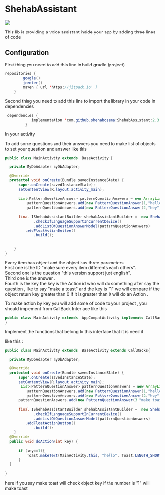 # ShehabAssistant
[![](https://jitpack.io/v/shehabosama/ShehabAssistantLibrary.svg)](https://jitpack.io/#shehabosama/ShehabAssistantLibrary)

This lib is providing a voice assistant inside your app by adding three lines of code


## Configuration
First thing you need to add this line in build.gradle (project)
```java
repositories {
        google()
        jcenter()
        maven { url 'https://jitpack.io' }
    }
```

Second thing you need to add this line to import the library in your code in dependencies

```java
 dependencies {
	        implementation 'com.github.shehabosama:ShehabAssistant:2.3'
         }
```

In your activity  
  
To add some questions and their answers you need to make list of objects to set your question and answer
like this

  ```java
public class MainActivity extends  BaseActivity {

    private MyDbAdapter myDbAdapter;

    @Override
    protected void onCreate(Bundle savedInstanceState) {
        super.onCreate(savedInstanceState);
        setContentView(R.layout.activity_main);
       
	    List<PatternQuestionAnswer> patternQuestionAnswers = new ArrayList<>();
            patternQuestionAnswers.add(new PatternQuestionAnswer(1,"hello","hello dear",0));
            patternQuestionAnswers.add(new PatternQuestionAnswer(2,"hey","What do you need",0));
	    
	    final IShehabAssistantBuilder shehabAssistantBuilder =  new ShehabAssistantBuilder(this,"en")
               .checkIfLanguageSupportInCurrentDevice()
               .addListOfQuestionAnswerModel(patternQuestionAnswers)
	       .addFloatActionButton()
               .build();

           
      }
}
```
  Every item has object and the object has three parameters.<br/>
  First one is the ID  "make sure every item differents each others".<br/>
  Second one is the question "this version support just english".<br/>
  Third one is the answer .<br/>
  Fourth is the key the key is the Action id who will do something after say the question , like to say "make a toast" and the key is "1"
  we will compare if the object return key greater than 0 if it is greater than 0 will do an Action .
  
  To make action by key you will add some of code to your project , you should implement from CallBack Interface like this 
  
   ```java 
   public class MainActivity extends  AppCompatActivity implements CallBacks {
   }
   ```
  
  Implement the functions that belong to this interface that it is need it 
  
  like this : 
  
  ```java
public class MainActivity extends  BaseActivity extends CallBacks{

    private MyDbAdapter myDbAdapter;

    @Override
    protected void onCreate(Bundle savedInstanceState) {
        super.onCreate(savedInstanceState);
        setContentView(R.layout.activity_main);
         List<PatternQuestionAnswer> patternQuestionAnswers = new ArrayList<>();
            patternQuestionAnswers.add(new PatternQuestionAnswer(1,"hello","hello dear",0));
            patternQuestionAnswers.add(new PatternQuestionAnswer(2,"hey","What do you need",0));
	    patternQuestionAnswers.add(new PatternQuestionAnswer(3,"make toast","okay i will make a toast",1));
	    
	    final IShehabAssistantBuilder shehabAssistantBuilder =  new ShehabAssistantBuilder(this,"en")
               .checkIfLanguageSupportInCurrentDevice()
               .addListOfQuestionAnswerModel(patternQuestionAnswers)
	       .addFloatActionButton()
               .build();
      }
    @Override
    public void doAction(int key) {
       
        if (key==1){
            Toast.makeText(MainActivity.this, "hello", Toast.LENGTH_SHORT).show();
        }
    }
    
}
```
here if you say make toast will check object key if the number is "1" will make toast

